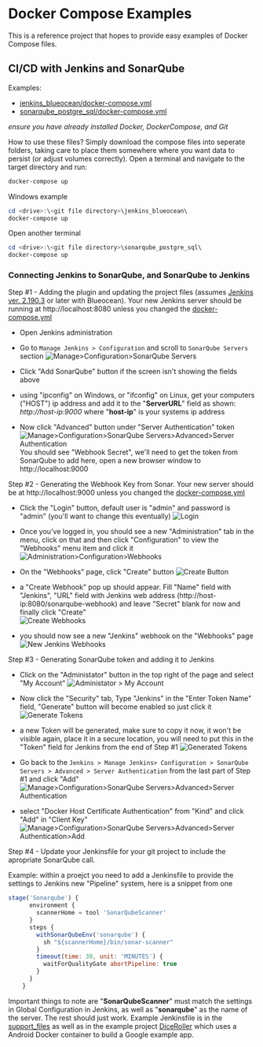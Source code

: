 # Docker Compose Examples

This is a reference project that hopes to provide easy examples of Docker Compose files. 

## CI/CD with Jenkins and SonarQube

Examples:
 - [jenkins_blueocean/docker-compose.yml](./jenkins_blueocean/docker-compose.yml)
 - [sonarqube_postgre_sql/docker-compose.yml](./sonarqube_postgre_sql/docker-compose.yml)

*ensure you have already installed Docker, DockerCompose, and Git*

How to use these files? Simply download the compose files into seperate folders, taking care to place them somewhere where you want data to persist (or adjust volumes correctly). Open a terminal  and navigate to the target directory and run:

```bash 
docker-compose up
```

Windows example
```powershell
cd <drive>:\<git file directory>\jenkins_blueocean\
docker-compose up
```

Open another terminal

```powershell
cd <drive>:\<git file directory>\sonarqube_postgre_sql\
docker-compose up
```

### Connecting Jenkins to SonarQube, and SonarQube to Jenkins

Step #1 - Adding the plugin and updating the project files (assumes [Jenkins ver. 2.190.3](https://jenkins.io/changelog/) or later with Blueocean). Your new Jenkins server should be running at http://localhost:8080 unless you changed the [docker-compose.yml](./jenkins_blueocean/docker-compose.yml)

  - Open Jenkins administration 
  - Go to ```Manage Jenkins > Configuration``` and scroll to ```SonarQube Servers``` section
  ![Manage>Configuration>SonarQube Servers](./docs/images/ManageJenkins.Configuration.SonarQube.JPG)
  - Click "Add SonarQube" button if the screen isn't showing the fields above
  - using "ipconfig" on Windows, or "ifconfig" on Linux, get your computers ("HOST") ip address and add it to the "**ServerURL**" field as shown: *http://host-ip:9000* where "**host-ip**" is your systems ip address

  - Now click "Advanced" button under "Server Authentication" token 
  ![Manage>Configuration>SonarQube Servers>Advanced>Server Authentication](./docs/images/ManageJenkins.Configuration.SonarQube.Advanced.jpg) You should see "Webhook Secret", we'll need to get the token from SonarQube to add here, open a new browser window to http://localhost:9000 

Step #2 - Generating the Webhook Key from Sonar. Your new server should be at http://localhost:9000 unless you changed the [docker-compose.yml](./sonarqube_postgre_sql/docker-compose.yml)

  - Click the "Login" button, default user is "admin" and password is "admin" (you'll want to change this eventually)
  ![Login](./docs/images/SonarQube.Login.JPG)

  - Once you've logged in, you should see a new "Administration" tab in the menu, click on that and then click "Configuration" to view the "Webhooks" menu item and click it ![Administration>Configuration>Webhooks](./docs/images/SonarQube.Administration.Webhooks.JPG)

  - On the "Webhooks" page, click "Create" button 
  ![Create Button](./docs/images/SonarQube.Administration.Webhooks.ClickCreate.JPG)

  - a "Create Webhook" pop up should appear. Fill "Name" field with "Jenkins", "URL" field with Jenkins web address (http://host-ip:8080/sonarqube-webhook) and leave "Secret" blank for now and finally click "Create"    
  ![Create Webhooks](./docs/images/SonarQube.Administration.Webhooks.Create.JPG)

  - you should now see a new "Jenkins" webhook on the "Webhooks" page
  ![New Jenkins Webhooks](./docs/images/SonarQube.Administration.Webhooks.Created.JPG)

Step #3 - Generating SonarQube token and adding it to Jenkins
  - Click on the "Administator" button in the top right of the page and select "My Account"
  ![Administator > My Account](./docs/images/SonarQube.Administrator.MyAccount.JPG)

  - Now click the "Security" tab, Type "Jenkins" in the "Enter Token Name" field, "Generate" button will become enabled so just click it
  ![Generate Tokens](./docs/images/SonarQube.Administrator.Tokens.JPG)

  - a new Token will be generated, make sure to copy it now, it won't be visible again, place it in a secure location, you will need to put this in the "Token" field for Jenkins from the end of Step #1
  ![Generated Tokens](./docs/images/SonarQube.Administrator.Token.Generated.JPG)

  - Go back to the ```Jenkins > Manage Jenkins> Configuration > SonarQube Servers > Advanced > Server Authentication``` from the last part of Step #1 and click "Add"
  ![Manage>Configuration>SonarQube Servers>Advanced>Server Authentication](./docs/images/ManageJenkins.Configuration.SonarQube.Advanced.jpg)

  - select "Docker Host Certificate Authentication" from "Kind" and click "Add"  in "Client Key"
  ![Manage>Configuration>SonarQube Servers>Advanced>Server Authentication>Add](./docs/images/ManageJenkins.Configuration.SonarQube.Advanced.Add.jpg)

Step #4 - Update your Jenkinsfile for your git project to include the apropriate SonarQube call.

Example: within a proejct you need to add a Jenkinsfile to provide the settings to Jenkins new "Pipeline" system, here is a snippet from one

```javascript
stage('Sonarqube') {
      environment {
        scannerHome = tool 'SonarQubeScanner'
      }
      steps {
        withSonarQubeEnv('sonarqube') {
          sh "${scannerHome}/bin/sonar-scanner"
        }
        timeout(time: 30, unit: 'MINUTES') {
          waitForQualityGate abortPipeline: true
        }
      }
    }
```

Important things to note are "**SonarQubeScanner**" must match the settings in Global Configuration in Jenkins, as well as "**sonarqube**" as the name of the server. The rest should just work. Example Jenkinsfile is in the [support_files](./support_files/Jenkinsfile) as well as in the example project [DiceRoller](https://github.com/JENkt4k/DiceRoller) which uses a Android Docker container to build a Google example app.